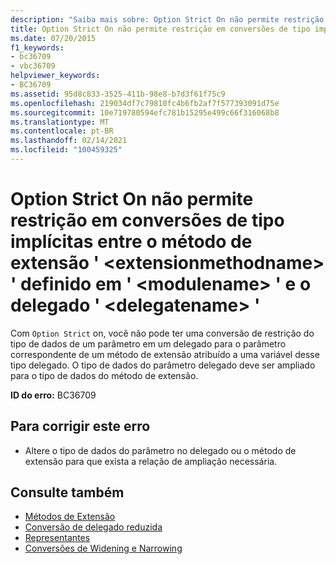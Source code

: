 ```yaml
---
description: "Saiba mais sobre: Option Strict On não permite restrição em conversões de tipo implícitas entre o método de extensão ' <extensionmethodname> ' definido em ' <modulename> ' e o delegado ' <delegatename> '"
title: Option Strict On não permite restrição em conversões de tipo implícitas entre o método de extensão ' <extensionmethodname> ' definido em ' <modulename> ' e o delegado ' <delegatename> '
ms.date: 07/20/2015
f1_keywords:
- bc36709
- vbc36709
helpviewer_keywords:
- BC36709
ms.assetid: 95d8c833-3525-411b-98e8-b7d3f61f75c9
ms.openlocfilehash: 219034df7c79810fc4b6fb2af7f577393091d75e
ms.sourcegitcommit: 10e719780594efc781b15295e499c66f316068b8
ms.translationtype: MT
ms.contentlocale: pt-BR
ms.lasthandoff: 02/14/2021
ms.locfileid: "100459325"
---
```

# <a name="option-strict-on-does-not-allow-narrowing-in-implicit-type-conversions-between-extension-method-extensionmethodname-defined-in-modulename-and-delegate-delegatename"></a>Option Strict On não permite restrição em conversões de tipo implícitas entre o método de extensão ' \<extensionmethodname> ' definido em ' \<modulename> ' e o delegado ' \<delegatename> '

Com `Option Strict` on, você não pode ter uma conversão de restrição do tipo de dados de um parâmetro em um delegado para o parâmetro correspondente de um método de extensão atribuído a uma variável desse tipo delegado. O tipo de dados do parâmetro delegado deve ser ampliado para o tipo de dados do método de extensão.  
  
 **ID do erro:** BC36709  
  
## <a name="to-correct-this-error"></a>Para corrigir este erro  
  
- Altere o tipo de dados do parâmetro no delegado ou o método de extensão para que exista a relação de ampliação necessária.  
  
## <a name="see-also"></a>Consulte também

- [Métodos de Extensão](../programming-guide/language-features/procedures/extension-methods.md)
- [Conversão de delegado reduzida](../programming-guide/language-features/delegates/relaxed-delegate-conversion.md)
- [Representantes](../programming-guide/language-features/delegates/index.md)
- [Conversões de Widening e Narrowing](../programming-guide/language-features/data-types/widening-and-narrowing-conversions.md)
